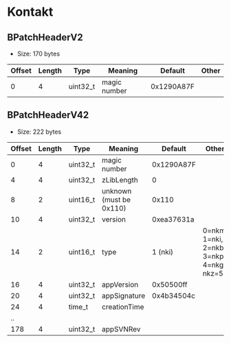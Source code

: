 # Kontakt

## BPatchHeaderV2
- Size: 170 bytes

| Offset | Length | Type     | Meaning                 | Default    | Other                                    |
|--------|--------|----------|-------------------------|------------|------------------------------------------|
| 0      | 4      | uint32_t | magic number            | 0x1290A87F |                                          |

## BPatchHeaderV42
- Size: 222 bytes

| Offset | Length | Type     | Meaning                 | Default    | Other                                    |
|--------|--------|----------|-------------------------|------------|------------------------------------------|
| 0      | 4      | uint32_t | magic number            | 0x1290A87F |                                          |
| 4      | 4      | uint32_t | zLibLength              | 0          |                                          |
| 8      | 2      | uint16_t | unknown (must be 0x110) | 0x110      |                                          |
| 10     | 4      | uint32_t | version                 | 0xea37631a |                                          |
| 14     | 2      | uint16_t | type                    | 1 (nki)    | 0=nkm, 1=nki, 2=nkb, 3=nkp, 4=nkg, nkz=5 |
| 16     | 4      | uint32_t | appVersion              | 0x50500ff  |                                          |
| 20     | 4      | uint32_t | appSignature            | 0x4b34504c |                                          |
| 24     | 4      | time_t   | creationTime            |            |                                          |
| ..     |        |          |                         |            |                                          |
| 178    | 4      | uint32_t | appSVNRev               |            |                                          |

